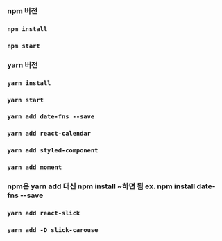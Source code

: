 ### npm 버전

### `npm install`

### `npm start`

### yarn 버전

### `yarn install`

### `yarn start`

### `yarn add date-fns --save`

### `yarn add react-calendar`

### `yarn add styled-component`

### `yarn add moment`

### npm은 yarn add 대신 npm install ~하면 됨 ex. npm install date-fns --save
### `yarn add react-slick`
### `yarn add -D slick-carouse`